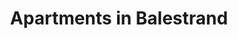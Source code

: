 ---
title: Apartments
menu:
  main:
    weight: 2
    name: Apartments

description: Our apartments are located centrally in Balestrand. With calm and quiet surroundings and an amazing view of the fjord. Balestrand offers beautiful scenery and high mountains with fantastic hiking opportunities. With short distances to grocery stores, tourist information and hiking opurtunities this is a perfect base for a longer stay.

title: Apartments in Balestrand
intro: We use Airbnb for booking, below we have listed our apartments available for rental.
intro-button-text: Click for more practical info

apartments:
- title: Holmen 19B
  desc: "New apartment in the center of Balestrand for 8 people. (Possibility of 2 extra guests at extra cost). 4 bedrooms (optional if you want a single or double bed). Cot available. The apartment has a large balcony and a small balcony on the top floor. Internet. 50 meters to grocery store, restaurant / pub, aquarium, tourist info, rental car, ribs and fishing trips. Ferry to and from Bergen, and further into the fjord to Flåm. Great trip in the mountains. NOTE: Stairs to front door."
  
  details:
    - "8 persons"
    - "- 4 bedrooms"
    - "- 193 sq.m"

  images: 
    - /images/apartments/holmen-19b.jpg
    - /images//IMG_6374.jpeg
    - /images//IMG_6372.jpeg
    - /images//IMG_6386.jpeg 
    - /images/apartments/holmen-19b-1-kitchen.webp
    - /images/apartments/holmen-19b-2-kitchen.jpg  
    - /images/apartments/holmen-19b-3-livingroom.jpg
    - /images/apartments/holmen-19b-4-livingroom.jpg
    - /images/apartments/holmen-19b-5-bedroom.jpg
    - /images/apartments/holmen-19b-6-bathroom.webp
    - /images/apartments/holmen-19b-7-bathroom.webp
    - /images/apartments/holmen-19b-10-bedroom.jpg
    - /images/apartments/holmen-19b-11-bedroom.webp
    - /images/apartments/holmen-19b-14-bedroom.webp
    - /images/apartments/holmen-19b-16-floor.webp
    - /images/apartments/holmen-19b-17-floor.webp
  link: https://airbnb.no/rooms/29767798
  alt: apartment central balcony family single room double room furnished

- title: Holmen 19A
  desc: "New apartment in Balestrand center for 4 people. 2 bedrooms, (optional if you want single beds or double bed).
Travel cot available. One extra guest in the extra bed.
The apartment has a large balcony with several seats. Internet. 50 meters to grocery store, restaurant / pub, aquarium, tourist information, kayak rental and Ribs tours. Ferry boat to and from Bergen, and further inland to Flåm. Great hiking opportunities in the mountains with many hiking trails in the area."
  details:
    - "4 persons"
    - "- 2 bedrooms"
    - "- 134 sq.m"

  images:
    - /images/apartments/holmen-19a.jpg
    - /images/apartments/holmen-19a-11-view-kopi.jpg
    - /images/IMG_6390.jpeg
    - /images/apartments/holmen-19a-3-livingroom.webp
    - /images/apartments/holmen-19a-4-livingroom.webp
    - /images/apartments/holmen-19a-5-kitchen.webp
    - /images/apartments/holmen-19a-5-bathroom.webp
    - /images/apartments/holmen-19a-6-bathroom.webp
    - /images/apartments/holmen-19a-7-bedroom.webp    
    - /images/apartments/holmen-19a-8-bedroom.webp
    - /images/apartments/holmen-19a-2-floor.webp

  link: https://airbnb.no/rooms/25425181
  alt: apartment central balcony family single room double room furnished
---